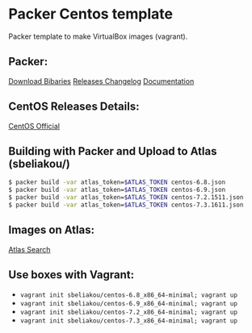 Packer Centos template
==============

Packer template to make VirtualBox images (vagrant).

Packer:
--------------
[Download Bibaries](https://releases.hashicorp.com/packer/)
[Releases Changelog](https://github.com/hashicorp/packer/blob/v1.0.0/CHANGELOG.md)
[Documentation](https://www.packer.io/docs/index.html)

CentOS Releases Details:
--------------
[CentOS Official](https://wiki.centos.org/Download)

Building with Packer and Upload to Atlas (sbeliakou/)
--------------

```bash
$ packer build -var atlas_token=$ATLAS_TOKEN centos-6.8.json
$ packer build -var atlas_token=$ATLAS_TOKEN centos-6.9.json
$ packer build -var atlas_token=$ATLAS_TOKEN centos-7.2.1511.json
$ packer build -var atlas_token=$ATLAS_TOKEN centos-7.3.1611.json
```

Images on Atlas:
--------------

[Atlas Search](https://atlas.hashicorp.com/boxes/search?utf8=✓&sort=&provider=&q=sbeliakou)

Use boxes with Vagrant:
--------------
- `vagrant init sbeliakou/centos-6.8_x86_64-minimal; vagrant up`
- `vagrant init sbeliakou/centos-6.9_x86_64-minimal; vagrant up`
- `vagrant init sbeliakou/centos-7.2_x86_64-minimal; vagrant up`
- `vagrant init sbeliakou/centos-7.3_x86_64-minimal; vagrant up`